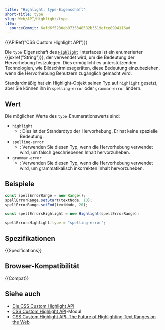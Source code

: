 ```yaml
---
title: "Highlight: type-Eigenschaft"
short-title: type
slug: Web/API/Highlight/type
l10n:
  sourceCommit: 6afd6f5230eb0735348582b3519efce8994116ad
---
```


{{APIRef("CSS Custom Highlight API")}}

Die `type`-Eigenschaft des [`Highlight`](/de/docs/Web/API/Highlight)-Interfaces ist ein enumerierter {{jsxref("String")}}, der verwendet wird, um die Bedeutung der Hervorhebung festzulegen. Dies ermöglicht es unterstützenden Technologien, wie Bildschirmlesegeräten, diese Bedeutung einzubeziehen, wenn die Hervorhebung Benutzern zugänglich gemacht wird.

Standardmäßig hat ein Highlight-Objekt seinen Typ auf `highlight` gesetzt, aber Sie können ihn in `spelling-error` oder `grammar-error` ändern.

## Wert

Die möglichen Werte des `type`-Enumerationswerts sind:

- `highlight`
  - : Dies ist der Standardtyp der Hervorhebung. Er hat keine spezielle Bedeutung.
- `spelling-error`
  - : Verwenden Sie diesen Typ, wenn die Hervorhebung verwendet wird, um falsch geschriebenen Inhalt hervorzuheben.
- `grammar-error`
  - : Verwenden Sie diesen Typ, wenn die Hervorhebung verwendet wird, um grammatikalisch inkorrekten Inhalt hervorzuheben.

## Beispiele

```js
const spellErrorRange = new Range();
spellErrorRange.setStart(textNode, 10);
spellErrorRange.setEnd(textNode, 20);

const spellErrorsHighlight = new Highlight(spellErrorRange);

spellErrorsHighlight.type = "spelling-error";
```

## Spezifikationen

{{Specifications}}

## Browser-Kompatibilität

{{Compat}}

## Siehe auch

- [Die CSS Custom Highlight API](/de/docs/Web/API/CSS_Custom_Highlight_API)
- [CSS Custom Highlight API](/de/docs/Web/CSS/CSS_custom_highlight_API)-Modul
- [CSS Custom Highlight API: The Future of Highlighting Text Ranges on the Web](https://css-tricks.com/css-custom-highlight-api-early-look/)
